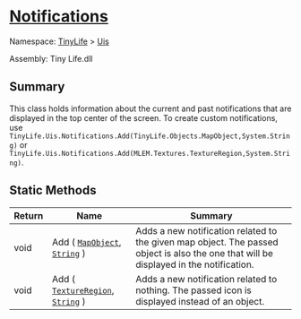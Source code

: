 # [Notifications](./Notifications.md)

Namespace: [TinyLife]() > [Uis]()

Assembly: Tiny Life.dll

## Summary
This class holds information about the current and past notifications that are displayed in the top center of the screen.  To create custom notifications, use `TinyLife.Uis.Notifications.Add(TinyLife.Objects.MapObject,System.String)` or `TinyLife.Uis.Notifications.Add(MLEM.Textures.TextureRegion,System.String)`.

## Static Methods

| Return | Name | Summary | 
| --- | --- | --- | 
| void | Add ( [`MapObject`](./../Objects/MapObject.md), [`String`](https://docs.microsoft.com/en-us/dotnet/api/System.String) ) | Adds a new notification related to the given map object.  The passed object is also the one that will be displayed in the notification. | 
| void | Add ( [`TextureRegion`](./Notifications.md), [`String`](https://docs.microsoft.com/en-us/dotnet/api/System.String) ) | Adds a new notification related to nothing.  The passed icon is displayed instead of an object. | 


